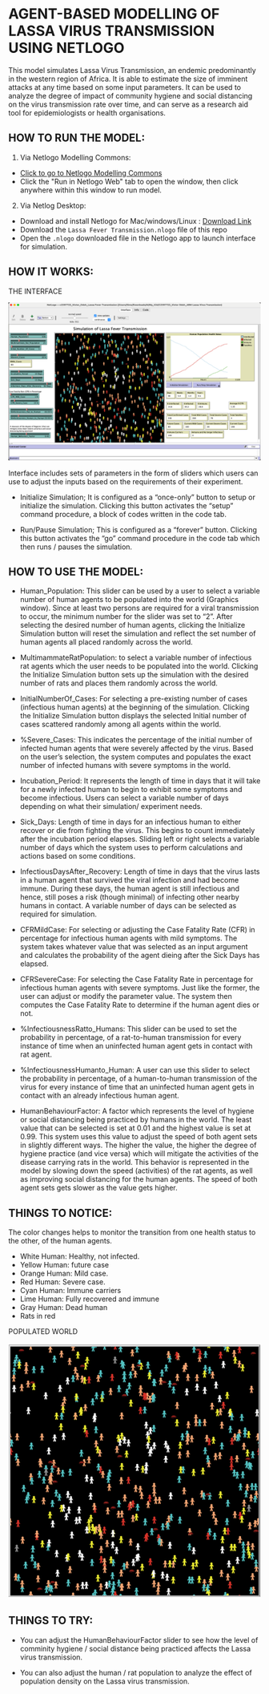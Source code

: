# AGENT-BASED MODELLING OF LASSA VIRUS TRANSMISSION USING NETLOGO

This model simulates Lassa Virus Transmission, an endemic predominantly in the western region of Africa. It is able to estimate the size of imminent attacks at any time based on some input parameters. It can be used to analyze the degree of impact of community hygiene and social distancing on the virus transmission rate over time, and can serve as a research aid tool for epidemiologists or health organisations.

## HOW TO RUN THE MODEL:

1. Via Netlogo Modelling Commons:
- [Click to go to Netlogo Modelling Commons](http://modelingcommons.org/browse/one_model/7141#browse_nlw)
- Click the "Run in Netlogo Web" tab to open the window, then click anywhere within this window to run model.

2. Via Netlog Desktop:
- Download and install Netlogo for Mac/windows/Linux : [Download Link](https://ccl.northwestern.edu/netlogo/6.1.1/)
- Download the `Lassa Fever Transmission.nlogo` file of this repo
- Open the `.nlogo` downloaded file in the Netlogo app to launch interface for simulation.


## HOW IT WORKS:

THE INTERFACE

![](Interface%20Pics/Model%20Interface.png)

Interface includes sets of parameters in the form of sliders which users can use to adjust the inputs based on the requirements of their experiment.

- Initialize Simulation; It is configured as a “once-only” button to setup or initialize the simulation. Clicking this button activates the “setup” command procedure, a block of codes written in the code tab.

- Run/Pause Simulation; This is configured as a “forever” button. Clicking this button activates the “go” command procedure in the code tab which then runs / pauses the simulation.


## HOW TO USE THE MODEL:

- Human_Population: This slider can be used by a user to select a variable number of human agents to be populated into the world (Graphics window). Since at least two persons are required for a viral transmission to occur, the minimum number for the slider was set to “2”. After selecting the desired number of human agents, clicking the Initialize Simulation button will reset the simulation and reflect the set number of human agents all placed randomly across the world.

- MultimammateRatPopulation: to select a variable number of infectious rat agents which the user needs to be populated into the world. Clicking the Initialize Simulation button sets up the simulation with the desired number of rats and places them randomly across the world.

- InitialNumberOf_Cases: For selecting a pre-existing number of cases (infectious human agents) at the beginning of the simulation. Clicking the Initialize Simulation button displays the selected Initial number of cases scattered randomly among all agents within the world.

- %Severe_Cases: This indicates the percentage of the initial number of infected human agents that were severely affected by the virus. Based on the user’s selection, the system computes and populates the exact number of infected humans with severe symptoms in the world.

- Incubation_Period: It represents the length of time in days that it will take for a newly infected human to begin to exhibit some symptoms and become infectious. Users can select a variable number of days depending on what their simulation/ experiment needs.

- Sick_Days: Length of time in days for an infectious human to either recover or die from fighting the virus. This begins to count immediately after the incubation period elapses. Sliding left or right selects a variable number of days which the system uses to perform calculations and actions based on some conditions.

- InfectiousDaysAfter_Recovery: Length of time in days that the virus lasts in a human agent that survived the viral infection and had become immune. During these days, the human agent is still infectious and hence, still poses a risk (though minimal) of infecting other nearby humans in contact. A variable number of days can be selected as required for simulation.

- CFRMildCase: For selecting or adjusting the Case Fatality Rate (CFR) in percentage for infectious human agents with mild symptoms. The system takes whatever value that was selected as an input argument and calculates the probability of the agent dieing after the Sick Days has elapsed.

- CFRSevereCase: For selecting the Case Fatality Rate in percentage for infectious human agents with severe symptoms. Just like the former, the user can adjust or modify the parameter value. The system then computes the Case Fatality Rate to determine if the human agent dies or not.

- %InfectiousnessRatto_Humans: This slider can be used to set the probability in percentage, of a rat-to-human transmission for every instance of time when an uninfected human agent gets in contact with rat agent.

- %InfectiousnessHumanto_Human: A user can use this slider to select the probability in percentage, of a human-to-human transmission of the virus for every instance of time that an uninfected human agent gets in contact with an already infectious human agent.

- HumanBehaviourFactor: A factor which represents the level of hygiene or social distancing being practiced by humans in the world. The least value that can be selected is set at 0.01 and the highest value is set at 0.99. This system uses this value to adjust the speed of both agent sets in slightly different ways. The higher the value, the higher the degree of hygiene practice (and vice versa) which will mitigate the activities of the disease carrying rats in the world. This behavior is represented in the model by slowing down the speed (activities) of the rat agents, as well as improving social distancing for the human agents. The speed of both agent sets gets slower as the value gets higher.

## THINGS TO NOTICE:

The color changes helps to monitor the transition from one health status to the other, of the human agents.

- White Human: Healthy, not infected.
- Yellow Human: future case
- Orange Human: Mild case.
- Red Human: Severe case.
- Cyan Human: Immune carriers
- Lime Human: Fully recovered and immune
- Gray Human: Dead human
- Rats in red

POPULATED WORLD

![](Interface%20Pics/Populated%20World.png)

## THINGS TO TRY:
- You can adjust the HumanBehaviourFactor slider to see how the level of comminity hygiene / social distance being practiced affects the Lassa virus transmission.

- You can also adjust the human / rat population to analyze the effect of population density on the Lassa virus transmission.
